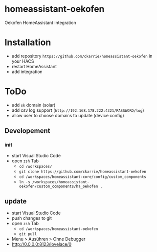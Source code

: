 # homeassistant-oekofen
Oekofen HomeAssistant integration

# Installation

- add repository `https://github.com/ckarrie/homeassistant-oekofen` in your HACS
- restart HomeAssistant
- add integration

# ToDo

- add `sk` domain (solar)
- add csv log support (`http://192.168.178.222:4321/PASSWORD/log`)
- allow user to choose domains to update (device config)

## Developement

### init
- start Visual Studio Code
- open `zsh` Tab
  - `cd /workspaces/`
  - `git clone https://github.com/ckarrie/homeassistant-oekofen`
  - `cd /workspaces/homeassistant-core/config/custom_components`
  - `ln -s /workspaces/homeassistant-oekofen/custom_components/ha_oekofen .`

## update
- start Visual Studio Code
- push changes to git
- open `zsh` Tab
  - `cd /workspaces/homeassistant-oekofen`
  - `git pull`
- Menu > Ausühren > Ohne Debugger
- http://0.0.0.0:8123/lovelace/0

